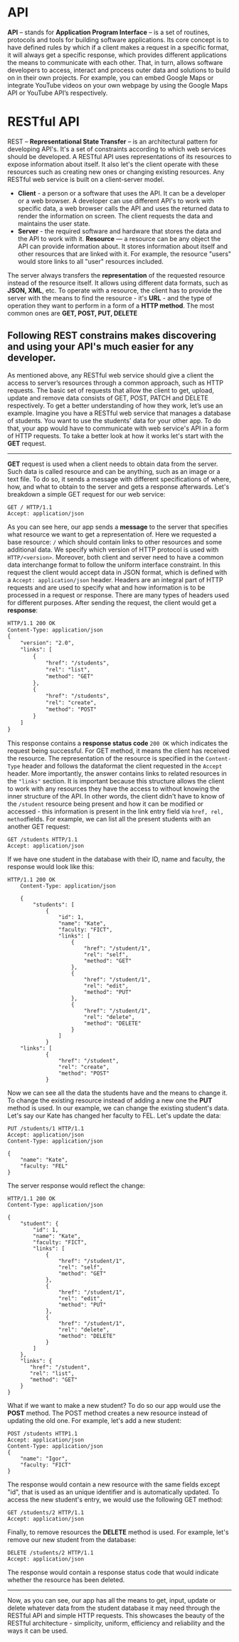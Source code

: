 ﻿# API
**API** – stands for **Application Program Interface** – is a set of routines, protocols and tools for building software applications. Its core concept is to have defined rules by which if a client makes a request in a specific format, it will always get a specific response, which provides different applications the means to communicate with each other. That, in turn, allows software developers to access, interact and process outer data and solutions to build on in their own projects. For example, you can embed Google Maps or integrate YouTube videos on your own webpage by using the Google Maps API or YouTube API’s respectively.
# RESTful API

REST – **Representational State Transfer** – is an architectural pattern for developing API's. It's a set of constraints according to which web services should be developed. A RESTful API uses representations of its resources to expose information about itself. It also let's the client operate with these resources such as creating new ones or changing existing resources.
Any RESTful web service is built on a client-server model.
 - **Client** - a person or a software that uses the API. It can be a developer or a web browser. A developer can use different API's to work with specific data, a web browser calls the API and uses the returned data to render the information on screen. The client requests the data and maintains the user state.
 - **Server** - the required software and hardware that stores the data and the API to work with it.
 **Resource** — a resource can be any object the API can provide information about. It stores information about itself and other resources that are linked with it. For example, the resource "users" would store links to all "user" resources included.
 
The server always transfers the **representation** of the requested resource instead of the resource itself. It allows using different data formats, such as **JSON, XML**, etc.
To operate with a resource, the client has to provide the server with the means to find the resource - it's **URL** -  and the type of operation they want to perform in a form of a **HTTP method**. The most common ones are **GET, POST, PUT, DELETE**

Following REST constrains makes discovering and using your API's much easier for any developer.
 ----
As mentioned above, any RESTful web service should give a client the access to server’s resources through a common approach, such as HTTP requests. The basic set of requests that allow the client to get, upload, update and remove data consists of GET, POST, PATCH and DELETE respectively. To get a better understanding of how they work, let’s use an example.
Imagine you have a RESTful web service that manages a database of students. You want to use the students' data for your other app. To do that, your app would have to communicate with web service's API in a form of HTTP requests.
To take a better look at how it works let's start with the **GET** request.

----
**GET** request is used when a client needs to obtain data from the server. Such data is called resource and can be anything, such as an image or a text file. To do so, it sends a message with different specifications of where, how, and what to obtain to the server and gets a response afterwards.
Let's breakdown a simple GET request for our web service:

    GET / HTTP/1.1
    Accept: application/json

As you can see here, our app sends a **message** to the server that specifies what resource we want to get a representation of. Here we requested a base resource: `/` which should contain links to other resources and some additional data. We specify which version of HTTP protocol is used with `HTTP/<version>`. Moreover, both client and server need to have a common data interchange format to follow the uniform interface constraint. In this request the client would accept data in JSON format, which is defined with a `Accept: application/json` header. Headers are an integral part of HTTP requests and are used to specify what and how information is to be processed in a request or response. There are many types of headers used for different purposes. 
After sending the request, the client would get a **response**:

```html
HTTP/1.1 200 OK
Content-Type: application/json
{
    "version": "2.0",
    "links": [
        {
            "href": "/students",
            "rel": "list",
            "method": "GET"
        },
        {
            "href": "/students",
            "rel": "create",
            "method": "POST"
        }
    ]
}
```
This response contains a **response status code** `200 OK` which indicates the request being successful. For GET method, it means the client has received the resource. The representation of the resource is specified in the `Content-Type` header and follows the dataformat the client requested in the `Accept` header. More importantly, the answer contains links to related resources in the `"links"` section. It is important because this structure allows the client to work with any resources they have the access to without knowing the inner structure of the API. In other words, the client didn't have to know of the `/student` resource being present and how it can be modified or accessed - this information is present in the link entry field via `href, rel, method`fields.
For example, we can list all the present students with an another GET request:

    GET /students HTTP/1.1
    Accept: application/json
   If we have one student in the database with their ID, name and faculty, the response would look like this:
   
    HTTP/1.1 200 OK
        Content-Type: application/json
        
        {
            "students": [
                {
                    "id": 1,
                    "name": "Kate",
                    "faculty: "FICT",
                    "links": [
                        {
                            "href": "/student/1",
                            "rel": "self",
                            "method": "GET"
                        },
                        {
                            "href": "/student/1",
                            "rel": "edit",
                            "method": "PUT"
                        },
                        {
                            "href": "/student/1",
                            "rel": "delete",
                            "method": "DELETE"
                        }
                    ]
                }
	    "links": [
	            {
	                "href": "/student",
	                "rel": "create",
	                "method": "POST"
	            }
Now we can see all the data the students have and the means to change it. 
To change the existing resource instead of adding a new one the **PUT** method is used. In our example, we can change the existing student's data. Let's say our Kate has changed her faculty to FEL. Let's update the data:

    PUT /students/1 HTTP/1.1
    Accept: application/json
    Content-Type: application/json
    
    {
        "name": "Kate",
        "faculty: "FEL"
    }
   The server response would reflect the change:

    HTTP/1.1 200 OK 
    Content-Type: application/json
    
    {
        "student": {
            "id": 1,
            "name": "Kate",
            "faculty: "FICT",
            "links": [
                {
                    "href": "/student/1",
                    "rel": "self",
                    "method": "GET"
                },
                {
                    "href": "/student/1",
                    "rel": "edit",
                    "method": "PUT"
                },
                {
                    "href": "/student/1",
                    "rel": "delete",
                    "method": "DELETE"
                }
            ]
        },
        "links": {
           "href": "/student",
           "rel": "list",
           "method": "GET"
        }
    }
   What if we want to make a new student? To do so our app would use the **POST** method. The POST method creates a new resource instead of updating the old one. For example, let's add a new student:
   

    POST /students HTTP1.1
    Accept: application/json
    Content-Type: application/json
    {
        "name": "Igor",
        "faculty: "FICT"
    }
   The response would contain a new resource with the same fields except "id", that is used as an unique identifier and is automatically updated. To access the new student's entry, we would use the following GET method:
   

    GET /students/2 HTTP/1.1
    Accept: application/json

  Finally, to remove resources the **DELETE** method is used. For example, let's remove our new student from the database:
  

    DELETE /students/2 HTTP/1.1
    Accept: application/json
The response would contain a response status code that would indicate whether the resource has been deleted.

---
Now, as you can see, our app has all the means to get, input, update or delete whatever data from the student database it may need through the RESTful API and simple HTTP requests. This showcases the beauty of the RESTful architecture - simplicity, uniform, efficiency and reliability and the ways it can be used.
